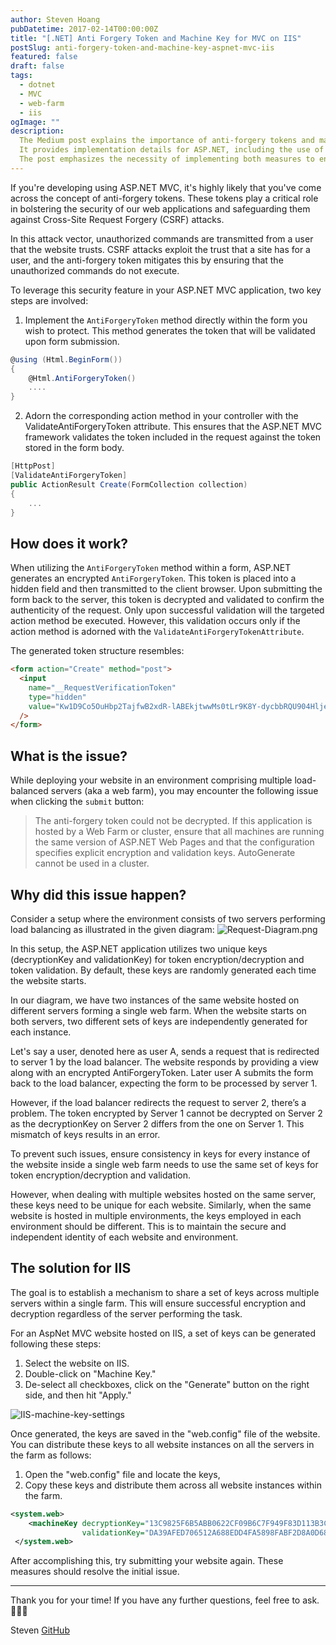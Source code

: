 ```yaml
---
author: Steven Hoang
pubDatetime: 2017-02-14T00:00:00Z
title: "[.NET] Anti Forgery Token and Machine Key for MVC on IIS"
postSlug: anti-forgery-token-and-machine-key-aspnet-mvc-iis
featured: false
draft: false
tags:
  - dotnet
  - MVC
  - web-farm
  - iis
ogImage: ""
description:
  The Medium post explains the importance of anti-forgery tokens and machine keys in web application security against CSRF attacks.
  It provides implementation details for ASP.NET, including the use of AntiForgeryToken and configuring the machine key.
  The post emphasizes the necessity of implementing both measures to enhance overall security.
---
```


If you're developing using ASP.NET MVC, it's highly likely that you've come across the concept of anti-forgery tokens.
These tokens play a critical role in bolstering the security of our web applications and safeguarding them against Cross-Site Request Forgery (CSRF) attacks.

In this attack vector, unauthorized commands are transmitted from a user that the website trusts.
CSRF attacks exploit the trust that a site has for a user, and
the anti-forgery token mitigates this by ensuring that the unauthorized commands do not execute.

To leverage this security feature in your ASP.NET MVC application, two key steps are involved:

1. Implement the `AntiForgeryToken` method directly within the form you wish to protect.
   This method generates the token that will be validated upon form submission.

```csharp
@using (Html.BeginForm())
{
    @Html.AntiForgeryToken()
    ....
}
```

2. Adorn the corresponding action method in your controller with the ValidateAntiForgeryToken attribute.
   This ensures that the ASP.NET MVC framework validates the token included in the request against the token stored in the form body.

```csharp
[HttpPost]
[ValidateAntiForgeryToken]
public ActionResult Create(FormCollection collection)
{
    ...
}
```

## How does it work?

When utilizing the `AntiForgeryToken` method within a form, ASP.NET generates an encrypted `AntiForgeryToken`.
This token is placed into a hidden field and then transmitted to the client browser.
Upon submitting the form back to the server, this token is decrypted and validated to confirm the authenticity of the request.
Only upon successful validation will the targeted action method be executed.
However, this validation occurs only if the action method is adorned with the `ValidateAntiForgeryTokenAttribute`.

The generated token structure resembles:

```html
<form action="Create" method="post">
  <input
    name="__RequestVerificationToken"
    type="hidden"
    value="Kw1D9Co5OuHbp2TajfwB2xdR-lABEkjtwwMs0tLr9K8Y-dycbbRQU904HljeF4rBu0DnMpZpCtf1TrAoGmgnMxpeapzJtdR-P0BC3wuAc1-ZaHGSnYeEKoTa9fbMUOFx0"
  />
</form>
```

## What is the issue?

While deploying your website in an environment comprising multiple load-balanced servers (aka a web farm),
you may encounter the following issue when clicking the `submit` button:

> The anti-forgery token could not be decrypted.
> If this application is hosted by a Web Farm or cluster,
> ensure that all machines are running the same version of ASP.NET Web Pages
> and that the configuration specifies explicit encryption and validation keys.
> AutoGenerate cannot be used in a cluster.

## Why did this issue happen?

Consider a setup where the environment consists of two servers performing load balancing as illustrated in the given diagram:
![Request-Diagram.png](/assets/donet-mvc-anti-forgery-token-and-machine-key/Request-Diagram.png)

In this setup, the ASP.NET application utilizes two unique keys (decryptionKey and validationKey) for token encryption/decryption and token validation.
By default, these keys are randomly generated each time the website starts.

In our diagram, we have two instances of the same website hosted on different servers forming a single web farm.
When the website starts on both servers, two different sets of keys are independently generated for each instance.

Let's say a user, denoted here as user A, sends a request that is redirected to server 1 by the load balancer.
The website responds by providing a view along with an encrypted AntiForgeryToken.
Later user A submits the form back to the load balancer, expecting the form to be processed by server 1.

However, if the load balancer redirects the request to server 2, there’s a problem.
The token encrypted by Server 1 cannot be decrypted on Server 2 as the decryptionKey on Server 2 differs from the one on Server 1.
This mismatch of keys results in an error.

To prevent such issues, ensure consistency in keys for every instance of the website inside a single web farm
needs to use the same set of keys for token encryption/decryption and validation.

However, when dealing with multiple websites hosted on the same server,
these keys need to be unique for each website. Similarly, when the same website is hosted in multiple environments,
the keys employed in each environment should be different.
This is to maintain the secure and independent identity of each website and environment.

## The solution for IIS

The goal is to establish a mechanism to share a set of keys across multiple servers within a single farm.
This will ensure successful encryption and decryption regardless of the server performing the task.

For an AspNet MVC website hosted on IIS, a set of keys can be generated following these steps:

1. Select the website on IIS.
2. Double-click on "Machine Key."
3. De-select all checkboxes, click on the "Generate" button on the right side, and then hit "Apply."

![IIS-machine-key-settings](/assets/donet-mvc-anti-forgery-token-and-machine-key/IIS-machine-key.png)

Once generated, the keys are saved in the "web.config" file of the website.
You can distribute these keys to all website instances on all the servers in the farm as follows:

1. Open the "web.config" file and locate the keys,
2. Copy these keys and distribute them across all website instances within the farm.

```xml
<system.web>
    <machineKey decryptionKey="13C9825F6B5ABB0622CF09B6C7F949F83D113B3CC2351438"
                validationKey="DA39AFED706512A688EDD4FA5898FABF2D8A0D6897465093B1237C1D46E34F8E7B0E9A09FFE647CAC32DEFE9AFAEDDE6EFE8FF6CDE0BF27C883277BB3566BFA6" />
 </system.web>
```

After accomplishing this, try submitting your website again. These measures should resolve the initial issue.

<hr/>
Thank you for your time! If you have any further questions, feel free to ask. 🌟✨🎁

Steven
[GitHub](<[https://github.com/baoduy](https://github.com/baoduy)>)

